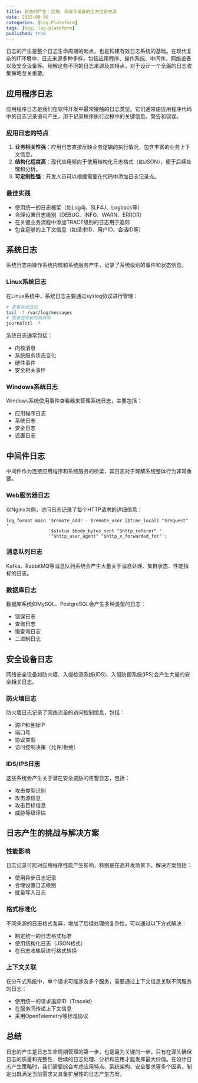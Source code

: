 ```yaml
---
title: 日志的产生：应用、系统与设备的全方位日志源
date: 2025-09-06
categories: [Log-Plateform]
tags: [log, log-plateform]
published: true
---
```


日志的产生是整个日志生命周期的起点，也是构建有效日志系统的基础。在现代复杂的IT环境中，日志来源多种多样，包括应用程序、操作系统、中间件、网络设备以及安全设备等。理解这些不同的日志来源及其特点，对于设计一个全面的日志收集策略至关重要。

## 应用程序日志

应用程序日志是我们在软件开发中最常接触的日志类型。它们通常由应用程序代码中的日志记录语句产生，用于记录程序执行过程中的关键信息、警告和错误。

### 应用日志的特点

1. **业务相关性强**：应用日志直接反映业务逻辑的执行情况，包含丰富的业务上下文信息。
2. **结构化程度高**：现代应用倾向于使用结构化日志格式（如JSON），便于后续处理和分析。
3. **可定制性强**：开发人员可以根据需要在代码中添加日志记录点。

### 最佳实践

- 使用统一的日志框架（如Log4j、SLF4J、Logback等）
- 合理设置日志级别（DEBUG、INFO、WARN、ERROR）
- 在关键业务流程中添加TRACE级别的日志用于追踪
- 包含足够的上下文信息（如请求ID、用户ID、会话ID等）

## 系统日志

系统日志由操作系统内核和系统服务产生，记录了系统级别的事件和状态信息。

### Linux系统日志

在Linux系统中，系统日志主要通过syslog协议进行管理：

```bash
# 查看系统日志
tail -f /var/log/messages
# 或者在较新的系统中
journalctl -f
```

系统日志通常包括：
- 内核消息
- 系统服务状态变化
- 硬件事件
- 安全相关事件

### Windows系统日志

Windows系统使用事件查看器来管理系统日志，主要包括：
- 应用程序日志
- 系统日志
- 安全日志
- 设置日志

## 中间件日志

中间件作为连接应用程序和系统服务的桥梁，其日志对于理解系统整体行为非常重要。

### Web服务器日志

以Nginx为例，访问日志记录了每个HTTP请求的详细信息：

```nginx
log_format main '$remote_addr - $remote_user [$time_local] "$request" '
                '$status $body_bytes_sent "$http_referer" '
                '"$http_user_agent" "$http_x_forwarded_for"';
```

### 消息队列日志

Kafka、RabbitMQ等消息队列系统会产生大量关于消息处理、集群状态、性能指标的日志。

### 数据库日志

数据库系统如MySQL、PostgreSQL会产生多种类型的日志：
- 错误日志
- 查询日志
- 慢查询日志
- 二进制日志

## 安全设备日志

网络安全设备如防火墙、入侵检测系统(IDS)、入侵防御系统(IPS)会产生大量的安全相关日志。

### 防火墙日志

防火墙日志记录了网络流量的访问控制信息，包括：
- 源IP和目标IP
- 端口号
- 协议类型
- 访问控制决策（允许/拒绝）

### IDS/IPS日志

这些系统会产生关于潜在安全威胁的告警日志，包括：
- 攻击类型识别
- 攻击源信息
- 攻击目标信息
- 威胁等级评估

## 日志产生的挑战与解决方案

### 性能影响

日志记录可能对应用程序性能产生影响，特别是在高并发场景下。解决方案包括：
- 使用异步日志记录
- 合理设置日志级别
- 批量写入日志

### 格式标准化

不同来源的日志格式各异，增加了后续处理的复杂性。可以通过以下方式解决：
- 制定统一的日志格式标准
- 使用结构化日志（JSON格式）
- 在日志收集层进行格式转换

### 上下文关联

在分布式系统中，单个请求可能涉及多个服务，需要通过上下文信息关联不同服务的日志：
- 使用统一的请求追踪ID（TraceId）
- 在服务间传递上下文信息
- 采用OpenTelemetry等标准协议

## 总结

日志的产生是日志生命周期管理的第一步，也是最为关键的一步。只有在源头确保日志的质量和完整性，后续的日志处理、分析和应用才能发挥最大价值。在设计日志产生策略时，我们需要综合考虑应用特点、系统架构、安全要求等多个因素，制定出既满足当前需求又具备扩展性的日志产生方案。